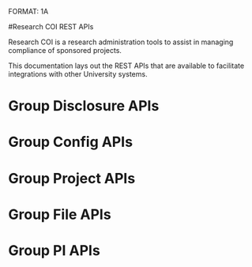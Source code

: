 FORMAT: 1A

#Research COI REST APIs

Research COI is a research administration tools to assist in managing compliance of sponsored projects.

This documentation lays out the REST APIs that are available to facilitate integrations with other University systems.

# Group Disclosure APIs

<!-- include(./disclosures.md) -->

# Group Config APIs

<!-- include(./config.md) -->

# Group Project APIs

<!-- include(./project.md) -->

# Group File APIs

<!-- include(./files.md) -->

# Group PI APIs

<!-- include(./pi.md) -->